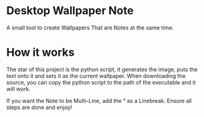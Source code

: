 # Desktop Wallpaper Note
 A small tool to create Wallpapers That are Notes at the same time.

# How it works
 The star of this project is the python script, it generates the image, puts the text onto it and sets it as the current wallpaper.
 When downloading the source, you can copy the python script to the path of the executable and it will work.
 
 If you want the Note to be Multi-Line, add the ° as a Linebreak.
 Ensure all steps are done and enjoy!
